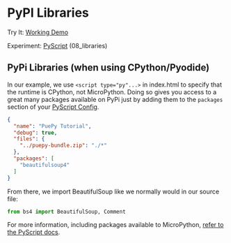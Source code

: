 # PyPI Libraries

<tldr>
    <p>Try It: <a href="https://kkinder.pyscriptapps.com/puepy-tutorial/latest/08_libraries/index.html">Working Demo</a></p>
    <p>Experiment: <a href="https://pyscript.com/@kkinder/puepy-tutorial/latest">PyScript</a> (08_libraries)</p>
</tldr>

## PyPi Libraries (when using CPython/Pyodide)

In our example, we use `<script type="py"...>` in index.html to specify that the runtime is CPython, not MicroPython.
Doing so gives you access to a great many packages available on PyPi just by adding them to the `packages` section of
your [PyScript Config](PyScript-Config.md).

```json
{
  "name": "PuePy Tutorial",
  "debug": true,
  "files": {
    "../puepy-bundle.zip": "./*"
  },
  "packages": [
    "beautifulsoup4"
  ]
}
```

From there, we import BeautifulSoup like we normally would in our source file:

```Python
from bs4 import BeautifulSoup, Comment
```

For more information, including packages available to
MicroPython, [refer to the PyScript docs](https://docs.pyscript.net/2024.5.2/user-guide/configuration/#packages).